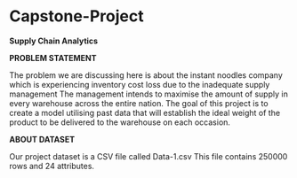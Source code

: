 # Capstone-Project
**Supply Chain Analytics**

**PROBLEM STATEMENT**

The problem we are discussing here is about the instant noodles company which is experiencing inventory cost loss due to the inadequate supply management The management intends to maximise the amount of supply in every warehouse across the entire nation. The goal of this project is to create a model utilising past data that will establish the ideal weight of the product to be delivered to the warehouse on each occasion.

**ABOUT DATASET**

Our project dataset is a CSV file called Data-1.csv This file contains 250000 rows and 24 attributes.
